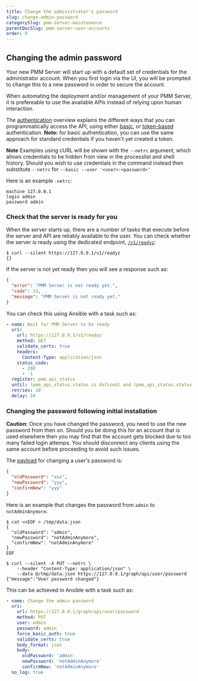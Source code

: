 ```yaml
---
title: Change the administrator's password
slug: change-admin-password
categorySlug: pmm-server-maintenance
parentDocSlug: pmm-server-user-accounts
order: 0
---
```


## Changing the admin password

Your new PMM Server will start up with a default set of credentials for the administrator account. When you first login via the UI, you will be prompted to change this to a new password in order to secure the account.

When automating the deployment and/or management of your PMM Server, it is prefereable to use the available APIs instead of relying upon human interaction.

The [authentication](authentication) overview explains the different ways that you can programmatically access the API, using either [basic](authentication#basic-http-authentication), or [token-based](authentication#bearer-authentication) authentication. **Note:** for basic authentication, you can use the same approach for standard credentials if you haven't yet created a token.

**Note** Examples using cURL will be shown with the `--netrc` argument, which allows credentials to be hidden from view in the processlist and shell history. Should you wish to use credentials in the command instead then substitute `--netrc` for `--basic --user '<user>:<password>'`

Here is an example `.netrc`:
```
machine 127.0.0.1
login admin
password admin
```

### Check that the server is ready for you

When the server starts up, there are a number of tasks that execute before the server and API are reliably available to the user. You can check whether the server is ready using the dedicated endpoint, [`/v1/readyz`](https://percona-pmm.readme.io/reference/readiness):

```shell
$ curl --silent https://127.0.0.1/v1/readyz
{}
```

If the server is not yet ready then you will see a response such as:
```json
{
  "error": "PMM Server is not ready yet.",
  "code": 13,
  "message": "PMM Server is not ready yet."
}
```

You can check this using Ansible with a task such as:
```yaml
- name: Wait for PMM Server to be ready
  uri:
    url: https://127.0.0.1/v1/readyz
    method: GET
    validate_certs: true
    headers:
      Content-Type: application/json
    status_code:
      - 200
      - -1
  register: pmm_api_status
  until: (pmm_api_status.status is defined) and (pmm_api_status.status == 200)
  retries: 10
  delay: 10
```

### Changing the password following initial installation

**Caution:** Once you have changed the password, you need to use the new password from then on. Should you be doing this for an account that is used elsewhere then you may find that the account gets blocked due to too many failed login attemps. You should disconnect any clients using the same account before proceeding to avoid such issues.

The [payload](https://grafana.com/docs/grafana/latest/http_api/user/#change-password) for changing a user's password is:
```json
{
  "oldPassword": "xxx",
  "newPassword": "yyy",
  "confirmNew": "yyy"
}
```

Here is an example that changes the password from `admin` to `notAdminAnymore`:
```shell
$ cat <<EOF > /tmp/data.json
{
  "oldPassword": "admin",
  "newPassword": "notAdminAnymore",
  "confirmNew": "notAdminAnymore"
}
EOF

$ curl --silent -X PUT --netrc \
    --header "Content-Type: application/json" \
    --data @/tmp/data.json https://127.0.0.1/graph/api/user/password
{"message":"User password changed"}
```

This can be achieved in Ansible with a task such as:
```yaml
- name: Change the admin password
  uri:
    url: https://127.0.0.1/graph/api/user/password
    method: PUT
    user: admin
    password: admin
    force_basic_auth: true
    validate_certs: true
    body_format: json
    body:
      oldPassword: 'admin'
      newPassword: 'notAdminAnymore'
      confirmNew: 'notAdminAnymore'
  no_log: true
```
